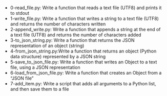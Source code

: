 ###
- 0-read_file.py: Write a function that reads a text file (UTF8) and prints it to stdout
- 1-write_file.py: Write a function that writes a string to a text file (UTF8) and returns the number of characters written
- 2-append_write.py: Write a function that appends a string at the end of a text file (UTF8) and returns the number of characters added
- 3-to_json_string.py: Write a function that returns the JSON representation of an object (string)
- 4-from_json_string.py:Write a function that returns an object (Python data structure) represented by a JSON string
- 5-save_to_json_file.py: Write a function that writes an Object to a text file, using a JSON representation
- 6-load_from_json_file.py: Write a function that creates an Object from a “JSON file”
- 7-add_item.py: Write a script that adds all arguments to a Python list, and then save them to a file
